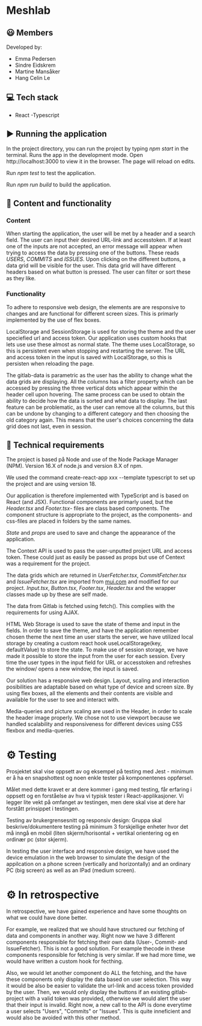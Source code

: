 # Meshlab

## 😃 Members

Developed by:

- Emma Pedersen
- Sindre Eidskrem
- Martine Mansåker
- Hang Celin Le

## :computer: Tech stack

- React -Typescript

## :arrow_forward: Running the application

In the project directory, you can run the project by typing *npm start* in the terminal.
Runs the app in the development mode.
Open http://localhost:3000 to view it in the browser.
The page will reload on edits.

Run *npm test* to test the application.

Run *npm run build* to build the application.


## :page_with_curl: Content and functionality

### Content

When starting the application, the user will be met by a header and a search field. The user can input their desired URL-link and accesstoken. If at least one of the inputs are not accepted, an error message will appear when trying to access the data by pressing one of the buttons. These reads *USERS*, *COMMITS* and *ISSUES*. Upon clicking on the different buttons, a data grid will be visible for the user. This data grid will have different headers based on what button is pressed. The user can filter or sort these as they like. 


###  Functionality

To adhere to responsive web design, the elements are are responsive to changes and are functional for different screen sizes. This is primarly implemented by the use of flex boxes. 

LocalStorage and SessionStorage is used for storing the theme and the user speciefied url and access token. Our application uses custom hooks that lets use use these almost as normal state. The theme uses LocalStorage, so this is persistent even when stopping and restarting the server. The URL and access token in the input is saved with LocalStorage, so this is persisten when reloading the page.

The gitlab-data is parametric as the user has the ability to change what the data grids are displaying. All the columns has a filter property which can be accessed by pressing the three vertical dots which appear within the header cell upon hovering. The same process can be used to obtain the ability to decide how the data is sorted and what data to display. The last feature can be problematic, as the user can remove all the columns, but this can be undone by changing to a different category and then choosing the old category again. This means that the user's choices concerning the data grid does not last, even in session. 

## :wrench: Technical requirements

The project is based på Node and use of the Node Package Manager (NPM). Version 16.X of node.js and version 8.X of npm.

We used the command create-react-app xxx --template typescript to set up the project and are using version 18.

Our application is therefore implemented with TypeScript and is based on React (and JSX). Functional components are primarly used, but the *Header.tsx* and *Footer.tsx*- files are class based components. The component structure is appropriate to the project, as the components- and css-files are placed in folders by the same names. 

*State* and *props* are used to save and change the appearance of the application. 

The Context API is used to pass the user-unputted project URL and access token. These could just as easily be passed as props but use of Centext was a requirement for the project.

The data grids which are returned in *UserFetcher.tsx*, *CommitFetcher.tsx* and *IssueFetcher.tsx* are imported from [mui.com](https://mui.com/) and modified for our project. *Input.tsx*, *Button.tsx*, *Footer.tsx*, *Header.tsx* and the wrapper classes made up by these are self made.  

The data from Gitlab is fetched using fetch(). This complies with the requirements for using AJAX.

HTML Web Storage is used to save the state of theme and input in the fields. In order to save the theme, and have the application remember chosen theme the next time an user starts the server,  we have utilized local storage by creating a custom react hook useLocalStorage(key, defaultValue) to store the state. 
To make use of session storage, we have made it possible to store the input from the user for each session. Every time the user types in the input field for URL or accesstoken and refreshes the window/ opens a new window, the input is saved.

Our solution has a responsive web design. Layout, scaling and interaction posibilities are adaptable based on what type of device and screen size. By using flex boxes, all the elements and their contents are visible and available for the user to see and interact with. 

Media-queries and picture scaling are used in the Header, in order to scale the header image properly.
We chose not to use viewport because we handled scalability and responsiveness for different devices using CSS flexbox and media-queries.

# :gear: Testing

Prosjektet skal vise oppsett av og eksempel på testing med Jest - minimum er å ha en snapshottest og noen enkle tester på komponentenes oppførsel. 

Målet med dette kravet er at dere kommer i gang med testing, får erfaring i oppsett og en forståelse av hva vi typisk tester i React-applikasjoner. Vi legger lite vekt på omfanget av testingen, men dere skal vise at dere har forstått prinsippet i testingen.

Testing av brukergrensesnitt og responsiv design: Gruppa skal beskrive/dokumentere testing på minimum 3 forskjellige enheter hvor det må inngå en mobil (liten skjerm/horisontal + vertikal orientering og en ordinær pc (stor skjerm). 

In testing the user interface and responsive design, we have used the device emulation in the web browser to simulate the design of the appilcation on a phone screen (vertically and horizontally) and an ordinary PC (big screen) as well as an IPad (medium screen).

# :gear: In retrospective

In retrospective, we have gained experience and have some thoughts on what we could have done better. 

For example, we realized that we should have structured our fetching of data and components in another way. Right now we have 3 different components responsible for fetching their own data (User-, Commit- and IssueFetcher). This is not a good solution. For example thecode in these components responsible for fetching is very similar. If we had more time, we would have written a custom hook for fecthing.

Also, we would let another component do ALL the fetching, and the have these components only display the data based on user selection. This way it would be also be easier to validate the url-link and access token provided by the user. Then, we would only display the buttons if an existing gitlab-project with a valid token was provided, otherwise we would alert the user that their input is invalid. Right now, a new call to the API is done everytime a user selects "Users", "Commits" or "Issues". This is quite inneficient and would also be avoided with this other method.
